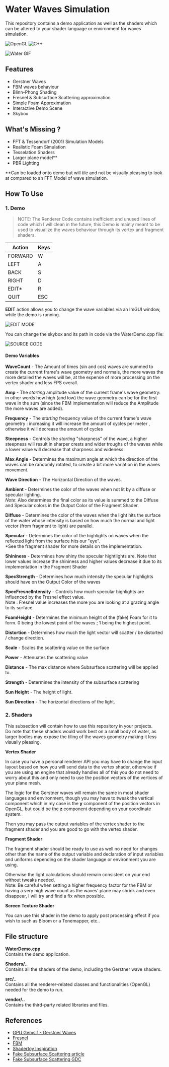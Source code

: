 # Water Waves Simulation
This repository contains a demo application as well as the shaders which can be altered to your shader language or environment for waves simulation.

![OpenGL](https://img.shields.io/badge/Graphics_API-red?style=flat&logo=opengl&logoSize=auto)
![C++](https://img.shields.io/badge/Demo-blue?style=flat&logo=cplusplus&logoSize=auto)

![Water GIF](example/water.gif)

## Features
- Gerstner Waves
- FBM waves behaviour
- Blinn-Phong Shading
- Fresnel & Subsurface Scattering approximation
- Simple Foam Approximation
- Interactive Demo Scene
- Skybox

## What's Missing ?
- FFT & Tessendorf (2001) Simulation Models
- Realistic Foam Simulation
- Tesselation Shaders
- Larger plane model**
- PBR Lighting

**Can be loaded onto demo but will tile and not be visually pleasing to look at compared to an FFT Model of wave simulation.

## How To Use
### 1. Demo

> NOTE: The Renderer Code contains inefficient and unused lines of code which I will clean in the future, this Demo is mainly meant to be used to visualize the waves behaviour through its vertex and fragment shaders.

| Action   | Keys |
|----------|------|
|  FORWARD |  W   |
|  LEFT    |  A   |
|  BACK    |  S   |
|  RIGHT   |  D   |
|  EDIT*   |  R   |
|  QUIT    |  ESC |

**EDIT** action allows you to change the wave variables via an ImGUI window, while the demo is running.

![EDIT MODE](example/edit.png)

You can change the skybox and its path in code via the WaterDemo.cpp file:

![SOURCE CODE](example/carbon.png)

#### Demo Variables

**WaveCount** - The Amount of times (sin and cos) waves are summed to create the current frame's wave geometry and normals, the more waves the more detailed the waves will be, at the expense of more processing on the vertex shader and less FPS overall.  

**Amp** - The *starting* amplitude value of the current frame's wave geometry: in other words how high (and low) the wave geometry can be for the first wave in the sum (since the FBM implementation will reduce the Amplitude the more waves are added). 

**Frequency** - The *starting* frequency value of the current frame's wave geometry : increasing it will increase the amount of cycles per meter , otherwise it will decrease the amount of cycles 

**Steepness** - Controls the *starting* "sharpness" of the wave, a higher steepness will result in sharper crests and wider troughs of the waves while a lower value will decrease that sharpness and wideness.

**Max Angle** - Determines the maximum angle at which the direction of the waves can be randomly rotated, to create a bit more variation in the waves movement.

**Wave Direction** - The Horizontal Direction of the waves.

**Ambient** - Determines the color of the waves when not lit by a diffuse or specular lighting.<br>
*Note*: Also determines the final color as its value is summed to the Diffuse and Specular colors in the Output Color of the Fragment Shader.

**Diffuse** - Determines the color of the waves when the light hits the surface of the water whose intensity is based on how much the normal and light vector (from fragment to light) are parallel.

**Specular** - Determines the color of the highlights on waves when the reflected light from the surface hits our "eye".<br>
*See the fragment shader for more details on the implementation.

**Shininess** - Determines how shiny the specular hightlights are. Note that lower values increase the shininess and higher values decrease it due to its implementation in the Fragment Shader

**SpecStrength** - Determines how much intensity the specular highlights should have on the Output Color of the waves

**SpecFresnelIntensity** - Controls how much specular highlights are influenced by the Fresnel effect value. <br>
Note : Fresnel value increases the more you are looking at a grazing angle to its surface.

**FoamHeight** - Determines the minimum height of the (fake) Foam for it to form. 0 being the lowest point of the waves ; 1 being the highest point.

**Distortion** - Determines how much the light vector will scatter / be distorted / change direction.

**Scale** - Scales the scattering value on the surface

**Power** - Attenuates the scattering value

**Distance** - The max distance where Subsurface scattering will be applied to.

**Strength** - Determines the intensity of the subsurface scattering

**Sun Height** - The height of light.

**Sun Direction** - The horizontal directions of the light.

### 2. Shaders

This subsection will contain how to use this repository in your projects. <br>
Do note that these shaders would work best on a small body of water, as larger bodies may expose the tiling of the waves geometry making it less visually pleasing.

**Vertex Shader**

In case you have a personal renderer API you may have to change the input layout based on how you will send data to the vertex shader, otherwise if you are using an engine that already handles all of this you do not need to worry about this and only need to use the position vectors of the vertices of your plane mesh.

The logic for the Gerstner waves will remain the same in most shader languages and environment, though you may have to tweak the vertical component which in my case is the **y** component of the position vectors in OpenGL, but could be the **z** component depending on your coordinate system.

Then you may pass the output variables of the vertex shader to the fragment shader and you are good to go with the vertex shader.

**Fragment Shader**

The fragment shader should be ready to use as well no need for changes other than the name of the output variable and declaration of input variables and uniforms depending on the shader language or environment you are using.

Otherwise the light calculations should remain consistent on your end without tweaks needed. <br>
Note: Be careful when setting a higher frequency factor for the FBM or having a very high wave count as the waves' plane may shrink and even disappear, I will try and find a fix when possible.

**Screen Texture Shader**

You can use this shader in the demo to apply post processing effect if you wish to such as Bloom or a Tonemapper, etc..

## File structure

**WaterDemo.cpp** <br>
Contains the demo application.

**Shaders/..** <br>
Contains all the shaders of the demo, including the Gerstner wave shaders.

**src/..** <br>
Contains all the renderer-related classes and functionalities (OpenGL) needed for the demo to run.

**vendor/..** <br>
Contains the third-party related libraries and files.

## References
- [GPU Gems 1 - Gerstner Waves](https://developer.nvidia.com/gpugems/gpugems/part-i-natural-effects/chapter-1-effective-water-simulation-physical-models)
- [Fresnel](http://filmicworlds.com/blog/everything-has-fresnel/)
- [FBM](https://iquilezles.org/articles/fbm/)
- [Shadertoy Inspiration](https://www.shadertoy.com/view/3s2BDR)
- [Fake Subsurface Scattering article](https://www.alanzucconi.com/2017/08/30/fast-subsurface-scattering-1/)
- [Fake Subsurface Scattering GDC](https://colinbarrebrisebois.com/2011/03/07/gdc-2011-approximating-translucency-for-a-fast-cheap-and-convincing-subsurface-scattering-look/)